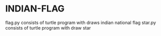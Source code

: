 # INDIAN-FLAG

flag.py consists of turtle program with draws indian national flag
star.py consists of turtle program with draw star 
